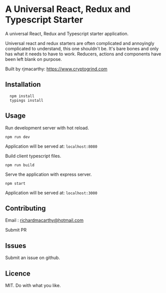 
# A Universal React, Redux and Typescript Starter

A universal React, Redux and Typescript starter application.

Universal react and redux starters are often complicated and annoyingly complicated to understand, this one shouldn't be.  It's bare bones and only has what it needs to have to work.  Reducers, actions and components have been left blank on purpose.

Built by rjmacarthy: https://www.cryptogrind.com

## Installation

```
  npm install 
  typings install
```

## Usage

Run development server with hot reload.
```
npm run dev
```

Application will be served at: `localhost:8080`

Build client typescript files.
```
npm run build
```

Serve the application with express server.
```
npm start
```

Application will be served at: `localhost:3000`

## Contributing

Email : richardmacarthy@hotmail.com

Submit PR

## Issues

Submit an issue on github.

## Licence

MIT. Do with what you like.
